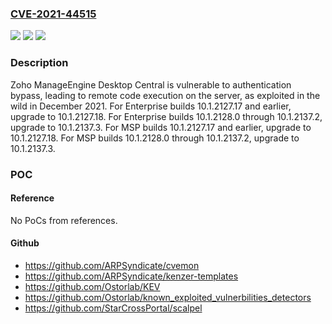 ### [CVE-2021-44515](https://cve.mitre.org/cgi-bin/cvename.cgi?name=CVE-2021-44515)
![](https://img.shields.io/static/v1?label=Product&message=n%2Fa&color=blue)
![](https://img.shields.io/static/v1?label=Version&message=n%2Fa&color=blue)
![](https://img.shields.io/static/v1?label=Vulnerability&message=n%2Fa&color=brighgreen)

### Description

Zoho ManageEngine Desktop Central is vulnerable to authentication bypass, leading to remote code execution on the server, as exploited in the wild in December 2021. For Enterprise builds 10.1.2127.17 and earlier, upgrade to 10.1.2127.18. For Enterprise builds 10.1.2128.0 through 10.1.2137.2, upgrade to 10.1.2137.3. For MSP builds 10.1.2127.17 and earlier, upgrade to 10.1.2127.18. For MSP builds 10.1.2128.0 through 10.1.2137.2, upgrade to 10.1.2137.3.

### POC

#### Reference
No PoCs from references.

#### Github
- https://github.com/ARPSyndicate/cvemon
- https://github.com/ARPSyndicate/kenzer-templates
- https://github.com/Ostorlab/KEV
- https://github.com/Ostorlab/known_exploited_vulnerbilities_detectors
- https://github.com/StarCrossPortal/scalpel

